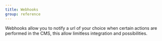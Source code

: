 ```yaml
---
title: Webhooks
group: reference
---
```

Webhooks allow you to notify a url of your choice when certain actions are performed in the CMS, this allow limitless integration and possibilities.